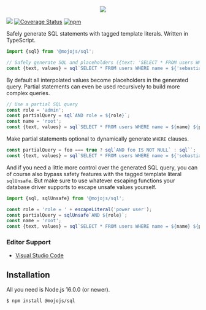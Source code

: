 <p align="center">
  <a href="https://mojojs.org">
    <img src="https://github.com/mojolicious/mojo.js/blob/main/docs/images/logo.png?raw=true" style="margin: 0 auto;">
  </a>
</p>

[![](https://github.com/mojolicious/sql.js/workflows/test/badge.svg)](https://github.com/mojolicious/sql.js/actions)
[![Coverage Status](https://coveralls.io/repos/github/mojolicious/sql.js/badge.svg?branch=main)](https://coveralls.io/github/mojolicious/sql.js?branch=main)
[![npm](https://img.shields.io/npm/v/@mojojs/sql.svg)](https://www.npmjs.com/package/@mojojs/sql)

Safely generate SQL statements with tagged template literals. Written in TypeScript.

```js
import {sql} from '@mojojs/sql';

// Safely generate SQL and placeholders ({text: 'SELECT * FROM users WHERE name = $1', values: ['sebastian']})
const {text, values} = sql`SELECT * FROM users WHERE name = ${'sebastian'}`.toQuery();
```

By default all interpolated values become placeholders in the generated query. Partial statements can even be used
recursively to build more complex queries.

```js
// Use a partial SQL query
const role = 'admin';
const partialQuery = sql`AND role = ${role}`;
const name = 'root';
const {text, values} = sql`SELECT * FROM users WHERE name = ${name} ${partialQuery}`.toQuery();
```

Make partial statements optional to dynamically generate `WHERE` clauses.

```js
const partialQuery = foo === true ? sql`AND foo IS NOT NULL` : sql``;
const {text, values} = sql`SELECT * FROM users WHERE name = ${'sebastian'} ${partialQuery}`.toQuery();
```

And if you need a little more control over the generated SQL query, you can of course also bypass safety features with
the tagged template literal `sqlUnsafe`. But make sure to use whatever escaping functions your database driver supports
to escape unsafe values yourself.

```js
import {sql, sqlUnsafe} from '@mojojs/sql';

const role = 'role = ' + escapeLiteral('power user');
const partialQuery = sqlUnsafe`AND ${role}`;
const name = 'root';
const {text, values} = sql`SELECT * FROM users WHERE name = ${name} ${partialQuery}`.toQuery();
```

### Editor Support

* [Visual Studio Code](https://marketplace.visualstudio.com/items?itemName=kraih.javascript-tmpl-support)

## Installation

All you need is Node.js 16.0.0 (or newer).

```
$ npm install @mojojs/sql
```
